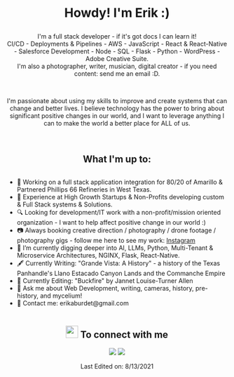 <h1><p align="center">Howdy! I'm Erik :)</p></h1>

<p align="center">I'm a full stack developer - if it's got docs I can learn it!<br/> CI/CD - Deployments & Pipelines - AWS - JavaScript - React & React-Native - Salesforce Development - Node - SQL - Flask - Python - WordPress - Adobe Creative Suite.<br> I'm also a photographer, writer, musician, digital creator - if you need content: send me an email :D.<br></p><br/>

<p align="center">I'm passionate about using my skills to improve and create systems that can change and better lives. I believe technology has the power to bring about significant positive changes in our world, and I want to leverage anything I can to make the world a better place for ALL of us.</p><br/>

<summary><h2 style="text-align:center">What I'm up to:</h2></summary>
<div style="text-align:center;">
  <ul style="display: inline-block; text-align: left;">
    <li>💼 Working on a full stack application integration for 80/20 of Amarillo & Partnered Phillips 66 Refineries in West Texas.</li>
    <li>💼 Experience at High Growth Startups & Non-Profits developing custom & Full Stack systems & Solutions.</li>
    <li>🔍 Looking for development/IT work with a non-profit/mission oriented organization - I want to help affect positive change in our world :)</li>
    <li>📷 Always booking creative direction / photography / drone footage / photography gigs - follow me here to see my work: <a href="https://www.instagram.com/e.a_burdett">Instagram</a></li>
    <li>🌱 I’m currently digging deeper into AI, LLMs, Python, Multi-Tenant & Microservice Architectures, NGINX, Flask, React-Native.</li>
    <li>🖋 Currently Writing: "Grande Vista: A History" - a history of the Texas Panhandle's Llano Estacado Canyon Lands and the Commanche Empire</li>
    <li>📝 Currently Editing: "Buckfire" by Jannet Louise-Turner Allen</li>
    <li>💬 Ask me about Web Development, writing, cameras, history, pre-history, and mycelium!</li>
    <li>📧 Contact me: erikaburdet@gmail.com</li>
  </ul>
</div>

<summary><h2 style="text-align:center"><img src="https://emojis.slackmojis.com/emojis/images/1579216111/7550/pikachu_wave.gif?1579216111" width="28" /> To connect with me</h2></summary>

<p align="center">
  <a href="https://www.linkedin.com/in/eaburdett/"><img src="https://img.shields.io/badge/linkedin-%230077B5.svg?&style=for-the-badge&logo=linkedin&logoColor=white" /></a>
  <a href="https://www.instagram.com/e.a_burdett/"><img src="https://img.shields.io/badge/instagram-%23E4405F.svg?&style=for-the-badge&logo=instagram&logoColor=white" /></a>
</p>

<p align="center">
  Last Edited on: 8/13/2021
</p>
